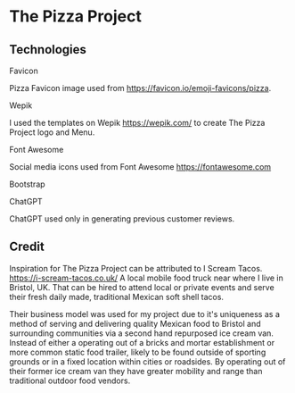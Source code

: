 # The Pizza Project

## Technologies

Favicon

Pizza Favicon image used from <https://favicon.io/emoji-favicons/pizza>.

Wepik

I used the templates on Wepik <https://wepik.com/> to create The Pizza Project logo and Menu.

Font Awesome

Social media icons used from Font Awesome <https://fontawesome.com>

Bootstrap

ChatGPT

ChatGPT used only in generating previous customer reviews.

## Credit

Inspiration for The Pizza Project can be attributed to I Scream Tacos. <https://i-scream-tacos.co.uk/> A local mobile food truck near where I live in Bristol, UK. That can be hired to attend local or private events and serve their fresh daily made, traditional Mexican soft shell tacos.

Their business model was used for my project due to it's uniqueness as a method of serving and delivering quality Mexican food to Bristol and surrounding communities via a second hand repurposed ice cream van. Instead of either a operating out of a bricks and mortar establishment or more common static food trailer, likely to be found outside of sporting grounds or in a fixed location within cities or roadsides. By operating out of their former ice cream van they have greater mobility and range than traditional outdoor food vendors.
